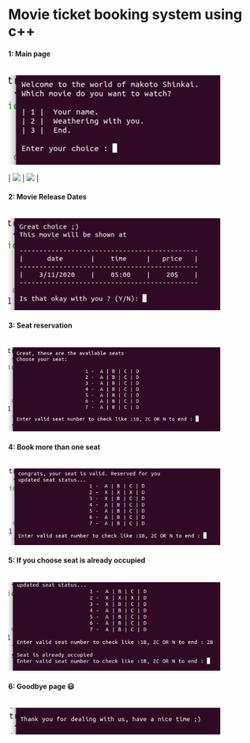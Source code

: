# Movie ticket booking system using c++

#### 1: Main page <br> <br>
<img src="Images/1.png"  width="430"/>  

| <img src="https://media2.giphy.com/media/3ohjV6G9UwkB190zbq/giphy.gif" width="201">  | <img src="https://media3.giphy.com/media/Id71NFYfSBOKv2IexE/giphy.gif" width="201"> | 

#### 2: Movie Release Dates <br> <br>
<img src="Images/2.png"  width="430"/>  


#### 3: Seat reservation <br> <br>
<img src="Images/3.png"  width="430"/>  


#### 4: Book more than one seat <br> <br>
<img src="Images/4.png"  width="430"/>  


#### 5: If you choose seat is already occupied <br> <br>
<img src="Images/5.png"  width="430"/>  


#### 6: Goodbye page :smiley: <br> <br>
<img src="Images/6.png"  width="430"/>  

